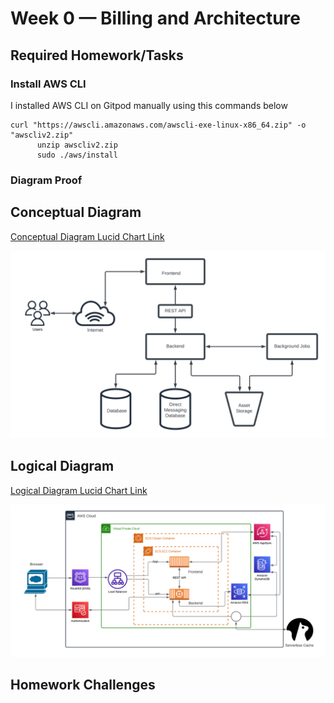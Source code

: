 # Week 0 — Billing and Architecture

## Required Homework/Tasks

### Install AWS CLI
I installed AWS CLI on Gitpod manually using this commands below

```
curl "https://awscli.amazonaws.com/awscli-exe-linux-x86_64.zip" -o "awscliv2.zip"
      unzip awscliv2.zip
      sudo ./aws/install
```
### Diagram Proof

## Conceptual Diagram
[Conceptual Diagram Lucid Chart Link](https://lucid.app/lucidchart/3b539b78-558e-44d9-b65b-5783fd9a8bba/edit?viewport_loc=-11%2C61%2C2120%2C999%2C0_0&invitationId=inv_6e192259-5127-4195-9389-8d5956572911)


![Conceptual Diagram](./assets/cruddur-conceptual-diagram.png)


## Logical Diagram
[Logical Diagram Lucid Chart Link](https://lucid.app/lucidchart/c46186f8-32e2-430e-9584-868406568922/edit?viewport_loc=9%2C-1096%2C2120%2C999%2C0_0&invitationId=inv_b5b3c342-28a3-4eac-8b99-9125b7423722)

![Logical diagram](./assets/Crudder-logical-diagram.png)

## Homework Challenges
